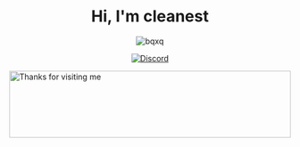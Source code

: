<h1 align="center">Hi, I'm cleanest</h1>
<p align="center">
  <img src="https://komarev.com/ghpvc/?username=bqxq&label=Profile%20views&color=0e75b6&style=flat" alt="bqxq" />
</p>

<p align="center">
  <a href="https://discord.com/users/651133424697999362">
    <img src="https://img.shields.io/badge/@cleanest-Discord-5865F2?style=for-the-badge&logo=discord&logoColor=white" alt="Discord"/>
  </a>
</p>

<img height="120" alt="Thanks for visiting me" width="100%" src="https://raw.githubusercontent.com/BrunnerLivio/brunnerlivio/master/images/marquee.svg" />
